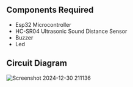 ## Components Required
- Esp32 Microcontroller
- HC-SR04 Ultrasonic Sound Distance Sensor
- Buzzer
- Led

## Circuit Diagram
![Screenshot 2024-12-30 211136](https://github.com/user-attachments/assets/d81cb903-b3f9-4c1c-af4f-4d5e59cbd79c)
